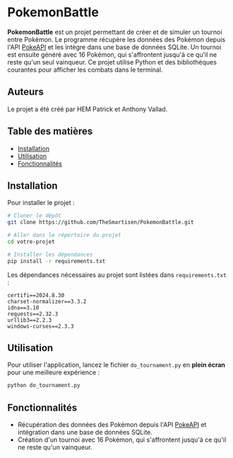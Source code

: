 # PokemonBattle

**PokemonBattle** est un projet permettant de créer et de simuler un tournoi entre Pokémon. Le programme récupère les données des Pokémon depuis l'API [PokeAPI](https://pokeapi.co/api/v2/pokemon/{id}) et les intègre dans une base de données SQLite. Un tournoi est ensuite généré avec 16 Pokémon, qui s'affrontent jusqu'à ce qu'il ne reste qu'un seul vainqueur. Ce projet utilise Python et des bibliothèques courantes pour afficher les combats dans le terminal.

## Auteurs

Le projet a été créé par HEM Patrick et Anthony Vallad.

## Table des matières

- [Installation](#installation)
- [Utilisation](#utilisation)
- [Fonctionnalités](#fonctionnalités)

## Installation

Pour installer le projet : 

```bash
# Cloner le dépôt
git clone https://github.com/TheSmartisen/PokemonBattle.git

# Aller dans le répertoire du projet
cd votre-projet

# Installer les dépendances
pip install -r requirements.txt
```

Les dépendances nécessaires au projet sont listées dans `requirements.txt` :

```
certifi==2024.8.30
charset-normalizer==3.3.2
idna==3.10
requests==2.32.3
urllib3==2.2.3
windows-curses==2.3.3
```

## Utilisation

Pour utiliser l'application, lancez le fichier `do_tournament.py` en **plein écran** pour une meilleure expérience :

```bash
python do_tournament.py
```

## Fonctionnalités

- Récupération des données des Pokémon depuis l'API [PokeAPI](https://pokeapi.co/api/v2/pokemon/{id}) et intégration dans une base de données SQLite.
- Création d'un tournoi avec 16 Pokémon, qui s'affrontent jusqu'à ce qu'il ne reste qu'un vainqueur.

